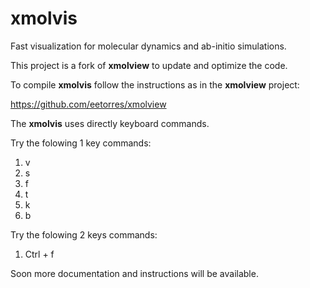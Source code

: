 # xmolvis
Fast visualization for molecular dynamics and ab-initio simulations.

This project is a fork of **xmolview** to update and optimize the code.

To compile **xmolvis** follow the instructions as in the **xmolview** project:

https://github.com/eetorres/xmolview

The **xmolvis** uses directly keyboard commands.

Try the folowing 1 key commands:

1. v
2. s
3. f
4. t
5. k
5. b

Try the folowing 2 keys commands:

1. Ctrl + f

Soon more documentation and instructions will be available.
